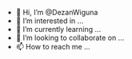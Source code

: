 - 👋 Hi, I’m @DezanWiguna
- 👀 I’m interested in ...
- 🌱 I’m currently learning ...
- 💞️ I’m looking to collaborate on ...
- 📫 How to reach me ...

<!---
DezanWiguna/DezanWiguna is a ✨ special ✨ repository because its `README.md` (this file) appears on your GitHub profile.
You can click the Preview link to take a look at your changes.
--->
